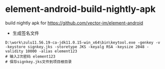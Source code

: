 # element-android-build-nightly-apk
build nightly apk for https://github.com/vector-im/element-android

- 生成签名文件

```shell
D:\work\zulu11.56.19-ca-jdk11.0.15-win_x64\bin\keytool.exe -genkey -v -keystore signkey.jks -storetype JKS -keyalg RSA -keysize 2048 -validity 10000 -alias element123
# 输入2次密码 element123
# 保存signkey.jks文件到项目根目录
```
